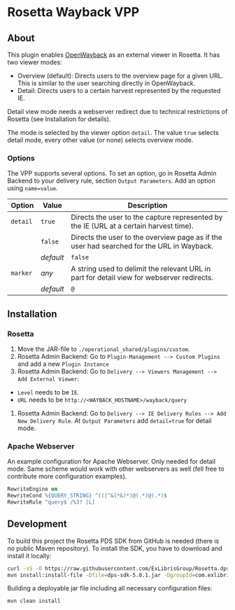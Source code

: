 # Rosetta Wayback VPP

## About

This plugin enables [OpenWayback](http://www.netpreserve.org/openwayback) as an external viewer in Rosetta. It has two viewer modes:

  - Overview (default): Directs users to the overview page for a given URL. This is similar to the user searching directly in OpenWayback.
  - Detail: Directs users to a certain harvest represented by the requested IE.

Detail view mode needs a webserver redirect due to technical restrictions of Rosetta (see Installation for details).

The mode is selected by the viewer option `detail`. The value `true` selects detail mode, every other value (or none) selects overview mode.

### Options

The VPP supports several options. To set an option, go in Rosetta Admin Backend to your delivery rule, section `Output Parameters`. Add an option using `name=value`.

| Option   | Value     | Description |
| -------- | --------- | ----------- |
| `detail` | `true`    | Directs the user to the capture represented by the IE (URL at a certain harvest time). |
|          | `false`   | Directs the user to the overview page as if the user had searched for the URL in Wayback. |
|          | *default* | `false` |
| `marker` | *any*     | A string used to delimit the relevant URL in part for detail view for webserver redirects. |
|          | *default* | `@` |


## Installation

### Rosetta

1. Move the JAR-file to `./operational_shared/plugins/custom`.
1. Rosetta Admin Backend: Go to `Plugin-Management --> Custom Plugins` and add a new `Plugin Instance`
1. Rosetta Admin Backend: Go to `Delivery --> Viewers Management --> Add External Viewer`:
  - `Level` needs to be `IE`.
  - `URL` needs to be `http://<WAYBACK_HOSTNAME>/wayback/query`
1. Rosetta Admin Backend: Go to `Delivery --> IE Delivery Rules --> Add New Delivery Rule`. At `Output Parameters` add `detail=true` for detail mode.

### Apache Webserver

An example configuration for Apache Webserver. Only needed for detail mode. Same scheme would work with other webservers as well (fell free to contribute more configuration examples).

```apache
RewriteEngine on
RewriteCond %{QUERY_STRING} ^(([^&]*&)*)@(.*)@(.*)$
RewriteRule ^query$ /%3? [L]
```

## Development

To build this project the Rosetta PDS SDK from GitHub is needed (there is no public Maven repository). To install the SDK, you have to download and install it locally:

```bash
curl -sS -O https://raw.githubusercontent.com/ExLibrisGroup/Rosetta.dps-sdk-projects/master/5.0.1/dps-sdk-deposit/lib/dps-sdk-5.0.1.jar
mvn install:install-file -Dfile=dps-sdk-5.0.1.jar -DgroupId=com.exlibris.dps -DartifactId=dps-sdk -Dversion=5.0.1 -Dpackaging=jar
```

Building a deployable jar file including all necessary configuration files:

    mvn clean install
